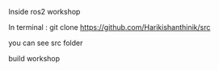 Inside ros2 workshop 

In terminal : git clone https://github.com/Harikishanthinik/src

you can see src folder

build workshop 
